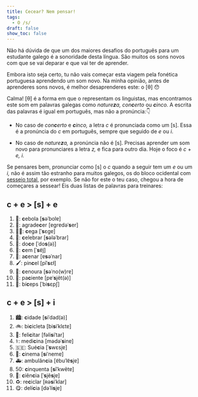 ```yaml
---
title: Cecear? Nem pensar!
tags:
  - O /s/
draft: false
show_toc: false
---
```

Não há dúvida de que um dos maiores desafios do português para um estudante galego é a sonoridade desta língua. São muitos os sons novos com que se vai deparar e que vai ter de aprender.

Embora isto seja certo, tu não vais começar esta viagem pela fonética portuguesa aprendendo um som novo. Na minha opinião, antes de aprenderes sons novos, é melhor desaprenderes este: o [θ] 😯

Calma! [θ] é a forma em que o representam os linguistas, mas encontramos este som em palavras galegas como *nature**z**a,* *con**c**erto* ou ***c**inco.* A escrita das palavras é igual em português, mas não a pronúncia:👇

- No caso de *con**c**erto* e ***c**inco,* a letra *c* é pronunciada como um [s]. Essa é a pronúncia do *c* em português, sempre que seguido de *e* ou *i*.

- No caso de *nature**z**a,* a pronúncia não é [s]. Precisas aprender um som novo para pronunciares a letra *z,* e fica para outro dia. Hoje o foco é  *c* + *e, i.*

Se pensares bem, pronunciar como [s] o *c* quando a seguir tem um *e* ou um *i,* não é assim tão estranho para muitos galegos, os do bloco ocidental com [sesseio total](https://gl.wikipedia.org/wiki/Isoglosa#/media/Ficheiro:Seseo_idioma_gallego.png), por exemplo. Se não for este o teu caso, chegou a hora de começares a sessear! Eis duas listas de palavras para treinares:

## c + e > [s] + e

1. <e-moji>🧅</e-moji>: **c**ebola [**s**əˈbolɐ]
2. <e-moji>🙏</e-moji>: agrade**c**er [ɐɡrɐdəˈ**s**er]
3. <e-moji>👩‍🦯</e-moji>: **c**ega [ˈ**s**ɛɡɐ]
4. <e-moji>🥳</e-moji>: **c**elebrar [**s**ələˈbrar]
5. <e-moji>🍬</e-moji>: do**c**e [ˈdo**s**(ə)]
6. <e-moji>💯</e-moji>: **c**em [ˈ**s**ɐ̃j̃]
7. <e-moji>🙋</e-moji>: a**c**enar [ɐ**s**əˈnar]
8. <e-moji>🖌️</e-moji>: pin**c**el [pĩˈ**s**ɛɫ]
9. <e-moji>🥕</e-moji>: **c**enoura [**s**əˈno(w)rɐ]
10. <e-moji>🤒</e-moji>: pa**c**iente [pɐˈ**s**jẽt(ə)]
11. <e-moji>💪</e-moji>: bí**c**eps [ˈbi**s**ɛpʃ]

## c + e > [s] + i

1. <e-moji>🏙️</e-moji>: **c**idade [**s**iˈdad(ə)]
2. <e-moji>🚲</e-moji>: bi**c**icleta [bi**s**iˈklɛtɐ]
3. <e-moji>👏</e-moji>: feli**c**itar [fəli**s**iˈtar]
4. <e-moji>⚕️</e-moji>: medi**c**ina [mədəˈ**s**inɐ]
5. <e-moji>🇸🇪</e-moji>: Sué**c**ia [ˈ**s**wɛsjɐ]
6. <e-moji>🎦</e-moji>: **c**inema [**s**iˈnemɐ]
7. <e-moji>🚑</e-moji>: ambulân**c**ia [ɐ̃buˈlɐ̃**s**jɐ]
8. <e-moji>50</e-moji>: **c**inquenta [**s**ĩˈkwẽtɐ]
9. <e-moji>🔬</e-moji>: **c**iên**c**ia [ˈ**s**jẽ**s**jɐ]
10. <e-moji>♻️</e-moji>: re**c**iclar [ʀə**s**iˈklar]
11. <e-moji>😋</e-moji>: delí**c**ia [dəˈli**s**jɐ]
